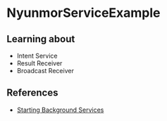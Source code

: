 # NyunmorServiceExample

## Learning about
* Intent Service
* Result Receiver
* Broadcast Receiver

## References
* [Starting Background Services](https://guides.codepath.com/android/Starting-Background-Services)